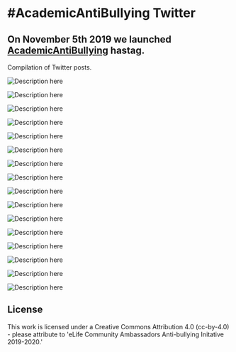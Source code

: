 # #AcademicAntiBullying Twitter 

## On November 5th 2019 we launched [**AcademicAntiBullying**](https://twitter.com/hashtag/AcademicAntiBullying) hastag.

Compilation of Twitter posts.

![Description here](11.05.2019.png)


![Description here](11.05.2019_2.png)


![Description here](11.11.2019.png)


![Description here](11.27.2019.png)


![Description here](12.03.2019.png)


![Description here](02.17.2020.png)


![Description here](03.08.2020.png)


![Description here](03.23.2020.png)


![Description here](04.06.2020.png)


![Description here](04.20.2020.png)


![Description here](04.27.2020.png)


![Description here](05.04.2020.png)


![Description here](05.04.2020.png)


![Description here](05.11.2020.png)


![Description here](05.25.2020.png)


![Description here](03.08.2020.png)

## License

This work is licensed under a Creative Commons Attribution 4.0 (cc-by-4.0) - please attribute to 'eLife Community Ambassadors Anti-bullying Initative 2019-2020.'



